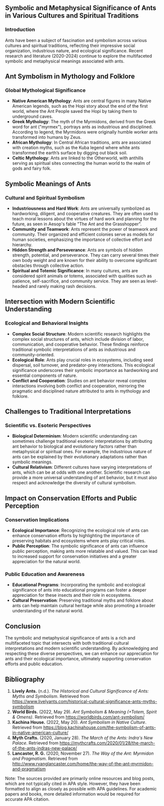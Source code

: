 ## Symbolic and Metaphysical Significance of Ants in Various Cultures and Spiritual Traditions

### Introduction

Ants have been a subject of fascination and symbolism across various cultures and spiritual traditions, reflecting their impressive social organization, industrious nature, and ecological significance. Recent research and literature (2020-2024) continue to explore the multifaceted symbolic and metaphysical meanings associated with ants.

## Ant Symbolism in Mythology and Folklore

### Global Mythological Significance

- **Native American Mythology**: Ants are central figures in many Native American legends, such as the Hopi story about the end of the first world, where the Ant People saved the Hopi by taking them to underground caves.
- **Greek Mythology**: The myth of the Myrmidons, derived from the Greek word for ant ("myrmex"), portrays ants as industrious and disciplined. According to legend, the Myrmidons were originally humble worker ants transformed into humans by Zeus.
- **African Mythology**: In Central African traditions, ants are associated with creation myths, such as the Kuba legend where white ants transformed the earth’s surface by digging out black soil.
- **Celtic Mythology**: Ants are linked to the Otherworld, with anthills serving as spiritual sites connecting the human world to the realm of gods and fairy folk.

## Symbolic Meanings of Ants

### Cultural and Spiritual Symbolism

- **Industriousness and Hard Work**: Ants are universally symbolized as hardworking, diligent, and cooperative creatures. They are often used to teach moral lessons about the virtues of hard work and planning for the future, as seen in Aesop's fable "The Ant and the Grasshopper".
- **Community and Teamwork**: Ants represent the power of teamwork and community. Their organized and efficient colonies serve as models for human societies, emphasizing the importance of collective effort and hierarchy.
- **Hidden Strength and Perseverance**: Ants are symbols of hidden strength, potential, and perseverance. They can carry several times their own body weight and are known for their ability to overcome significant obstacles through collective action.
- **Spiritual and Totemic Significance**: In many cultures, ants are considered spirit animals or totems, associated with qualities such as patience, self-sacrifice, and community service. They are seen as level-headed and rarely making rash decisions.

## Intersection with Modern Scientific Understanding

### Ecological and Behavioral Insights

- **Complex Social Structure**: Modern scientific research highlights the complex social structures of ants, which include division of labor, communication, and cooperative behavior. These findings reinforce traditional symbolic interpretations of ants as industrious and community-oriented.
- **Ecological Role**: Ants play crucial roles in ecosystems, including seed dispersal, soil turnover, and predator-prey interactions. This ecological significance underscores their symbolic importance as hardworking and essential components of nature.
- **Conflict and Cooperation**: Studies on ant behavior reveal complex interactions involving both conflict and cooperation, mirroring the pragmatic and disciplined nature attributed to ants in mythology and folklore.

## Challenges to Traditional Interpretations

### Scientific vs. Esoteric Perspectives

- **Biological Determinism**: Modern scientific understanding can sometimes challenge traditional esoteric interpretations by attributing ant behavior to biological and evolutionary factors rather than metaphysical or spiritual ones. For example, the industrious nature of ants can be explained by their evolutionary adaptations rather than symbolic meanings.
- **Cultural Relativism**: Different cultures have varying interpretations of ants, which can be at odds with one another. Scientific research can provide a more universal understanding of ant behavior, but it must also respect and acknowledge the diversity of cultural symbolism.

## Impact on Conservation Efforts and Public Perception

### Conservation Implications

- **Ecological Importance**: Recognizing the ecological role of ants can enhance conservation efforts by highlighting the importance of preserving habitats and ecosystems where ants play critical roles.
- **Public Perception**: The symbolic significance of ants can influence public perception, making ants more relatable and valued. This can lead to increased support for conservation initiatives and a greater appreciation for the natural world.

### Public Education and Awareness

- **Educational Programs**: Incorporating the symbolic and ecological significance of ants into educational programs can foster a deeper appreciation for these insects and their role in ecosystems.
- **Cultural Preservation**: Preserving traditional myths and folklore about ants can help maintain cultural heritage while also promoting a broader understanding of the natural world.

## Conclusion

The symbolic and metaphysical significance of ants is a rich and multifaceted topic that intersects with both traditional cultural interpretations and modern scientific understanding. By acknowledging and respecting these diverse perspectives, we can enhance our appreciation for ants and their ecological importance, ultimately supporting conservation efforts and public education.

## Bibliography

1. **Lively Ants.** (n.d.). *The Historical and Cultural Significance of Ants: Myths and Symbolism*. Retrieved from https://www.livelyants.com/historical-cultural-significance-ants-myths-symbolism
2. **World Birds.** (2022, May 29). *Ant Symbolism & Meaning (+Totem, Spirit & Omens)*. Retrieved from https://worldbirds.com/ant-symbolism/
3. **Kachina House.** (2022, May 20). *Ant Symbolism in Native Culture*. Retrieved from https://blog.kachinahouse.com/the-symbolism-of-ants-in-native-american-culture/
4. **Myth Crafts.** (2020, January 28). *The March of the Ants: Indra's New Palace*. Retrieved from https://mythcrafts.com/2020/01/28/the-march-of-the-ants-indras-new-palace/
5. **Lancaster, R. G.** (2020, November 27). *The Way of the Ant: Myrmidon and Pragmatism*. Retrieved from http://www.ryanglancaster.com/home/the-way-of-the-ant-myrmidon-and-pragmatism

Note: The sources provided are primarily online resources and blog posts, which are not typically cited in APA style. However, they have been formatted to align as closely as possible with APA guidelines. For academic papers and books, more detailed information would be required for accurate APA citation.